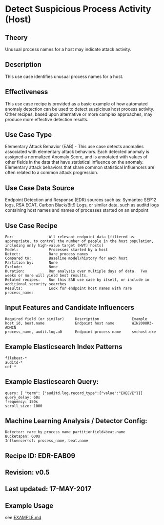 # Detect Suspicious Process Activity (Host)

## Theory
Unusual process names for a host may indicate attack activity.

## Description
This use case identifies unusual process names for a host.

## Effectiveness
This use case recipe is provided as a basic example of how automated anomaly detection can be used to detect suspicious host process activity.  Other recipes, based upon alternative or more complex approaches, may produce more effective detection results.

## Use Case Type
Elementary Attack Behavior (EAB) - This use case detects anomalies associated with elementary attack behaviors.  Each detected anomaly is assigned a normalized Anomaly Score, and is annotated with values of other fields in the data that have statistical influence on the anomaly.  Elementary attack behaviors that share common statistical Influencers are often related to a common attack progression.

## Use Case Data Source
Endpoint Detection and Response (EDR) sources such as: Symantec SEP12 logs, RSA ECAT, Carbon Black/Bit9 Logs, or similar data, such as auditd logs containing host names and  names of processes started on an endpoint

## Use Case Recipe
    For:                All relevant endpoint data [filtered as appropriate, to control the number of people in the host population, including only high-value target (HVT) hosts]
    Model:              Processes started by a host
    Detect:             Rare process names
    Compared to:        Baseline model/history for each host
    Partition by:       None
    Exclude:            None
    Duration:           Run analysis over multiple days of data.  Two weeks or more will yield best results.
    Related recipes:    Run this EAB use case by itself, or include in additional security searches
    Results:            Look for endpoint host names with rare process_names

## Input Features and Candidate Influencers

    Required field (or similar)     Description               Example
    host_id, beat.name              Endpoint host name        WIN2008R3-ADMIN
    process_name, audit.log.a0      Endpoint process name     svchost.exe

## Example Elasticsearch Index Patterns

    filebeat-*
    auditd-*
    cef-*

## Example Elasticsearch Query:

    query: { "term": {"auditd.log.record_type":{"value":"EXECVE"}}}
    query_delay: 60s
    frequency: 150s
    scroll_size: 1000

## Machine Learning Analysis / Detector Config:

    Detector: rare by process_name partitionfield=beat.name
    Bucketspan: 600s
    Influencer(s): process_name, beat.name

## Recipe ID: EDR-EAB09

## Revision:  v0.5

## Last updated: 17-MAY-2017

## Example Usage

see [EXAMPLE.md](https://github.com/elastic/examples/blob/master/Machine%20Learning/Security%20analytics%20recipes/Suspicious_Process_Activity/EXAMPLE.md)
